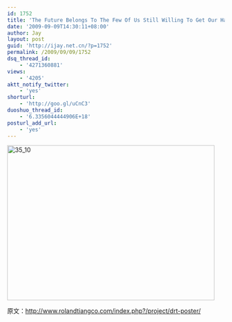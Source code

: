 ```yaml
---
id: 1752
title: 'The Future Belongs To The Few Of Us Still Willing To Get Our Hands Dirty'
date: '2009-09-09T14:30:11+08:00'
author: Jay
layout: post
guid: 'http://ijay.net.cn/?p=1752'
permalink: /2009/09/09/1752
dsq_thread_id:
    - '4271360881'
views:
    - '4205'
aktt_notify_twitter:
    - 'yes'
shorturl:
    - 'http://goo.gl/uCnC3'
duoshuo_thread_id:
    - '6.3356044444906E+18'
posturl_add_url:
    - 'yes'
---
```


<a href="http://www.jayxu.com/log/wp-content/uploads/2009/09/35_10.jpg"><img class="alignnone size-medium wp-image-1751" title="35_10" src="http://www.jayxu.com/log/wp-content/uploads/2009/09/35_10.jpg" alt="35_10" width="480" height="358" /></a>

原文：<a href="https://www.youtube.com/watch/index.php?v=yjwy7HUmpvE" target="_blank">http://www.rolandtiangco.com/index.php?/project/drt-poster/</a>